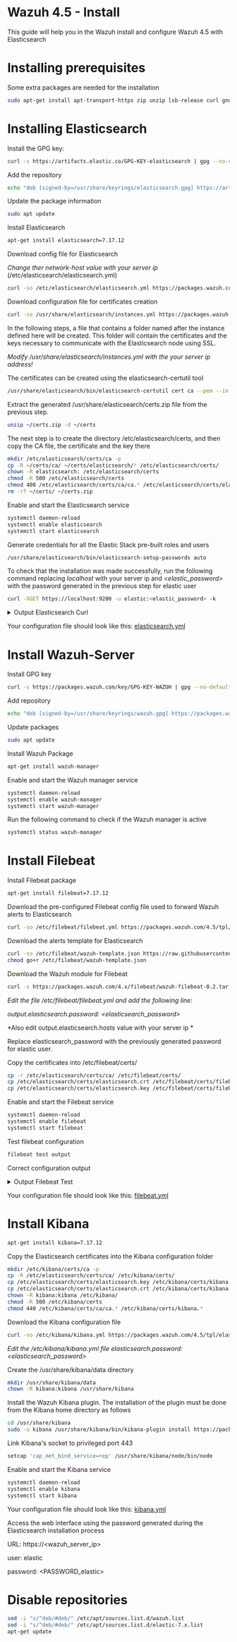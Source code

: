 # Wazuh 4.5 - Install
This guide will help you in the Wazuh install and configure Wazuh 4.5 with Elasticsearch

# Installing prerequisites

Some extra packages are needed for the installation

```bash
sudo apt-get install apt-transport-https zip unzip lsb-release curl gnupg
```

# Installing Elasticsearch
Install the GPG key:

```bash
curl -s https://artifacts.elastic.co/GPG-KEY-elasticsearch | gpg --no-default-keyring --keyring gnupg-ring:/usr/share/keyrings/elasticsearch.gpg --import && chmod 644 /usr/share/keyrings/elasticsearch.gpg
```
Add the repository

```bash
echo "deb [signed-by=/usr/share/keyrings/elasticsearch.gpg] https://artifacts.elastic.co/packages/7.x/apt stable main" | tee /etc/apt/sources.list.d/elastic-7.x.list
```
Update the package information

```bash
sudo apt update
```
Install Elasticsearch

```bash
apt-get install elasticsearch=7.17.12
```
Download config file for Elasticsearch

*Change  ther network-host value with your server ip*
(/etc/elasticsearch/elasticsearch.yml)

```bash
curl -so /etc/elasticsearch/elasticsearch.yml https://packages.wazuh.com/4.5/tpl/elastic-basic/elasticsearch_all_in_one.yml
```
Download configuration file for certificates creation

```bash
curl -so /usr/share/elasticsearch/instances.yml https://packages.wazuh.com/4.5/tpl/elastic-basic/instances_aio.yml
```
 In the following steps, a file that contains a folder named after the instance defined here will be created. This folder will contain the certificates and the keys necessary to communicate with the Elasticsearch node using SSL.
 
  *Modify /usr/share/elasticsearch/instances.yml with the your server ip address!*

 The certificates can be created using the elasticsearch-certutil tool

```bash
/usr/share/elasticsearch/bin/elasticsearch-certutil cert ca --pem --in instances.yml --keep-ca-key --out ~/certs.zip
```
Extract the generated /usr/share/elasticsearch/certs.zip file from the previous step.

```bash
unzip ~/certs.zip -d ~/certs
```
The next step is to create the directory /etc/elasticsearch/certs, and then copy the CA file, the certificate and the key there

```bash
mkdir /etc/elasticsearch/certs/ca -p
cp -R ~/certs/ca/ ~/certs/elasticsearch/* /etc/elasticsearch/certs/
chown -R elasticsearch: /etc/elasticsearch/certs
chmod -R 500 /etc/elasticsearch/certs
chmod 400 /etc/elasticsearch/certs/ca/ca.* /etc/elasticsearch/certs/elasticsearch.*
rm -rf ~/certs/ ~/certs.zip
```

Enable and start the Elasticsearch service

```bash
systemctl daemon-reload
systemctl enable elasticsearch
systemctl start elasticsearch
```

Generate credentials for all the Elastic Stack pre-built roles and users

```bash
/usr/share/elasticsearch/bin/elasticsearch-setup-passwords auto
```
To check that the installation was made successfully, run the following command replacing *localhost* with your server ip and *<elastic_password>* with the password generated in the previous step for elastic user

```bash
curl -XGET https://localhost:9200 -u elastic:<elastic_password> -k
```
<details>
  <summary>Output Elasticsearch Curl</summary>
  
  ```json
  {
    "name" : "elasticsearch",
    "cluster_name" : "elasticsearch",
    "cluster_uuid" : "44FdoqYaQxaYMtN_Ge7_dQ",
    "version" : {
      "number" : "7.17.12",
      "build_flavor" : "default",
      "build_type" : "deb",
      "build_hash" : "e3b0c3d3c5c130e1dc6d567d6baef1c73eeb2059",
      "build_date" : "2023-07-20T05:33:33.690180787Z",
      "build_snapshot" : false,
      "lucene_version" : "8.11.1",
      "minimum_wire_compatibility_version" : "6.8.0",
      "minimum_index_compatibility_version" : "6.0.0-beta1"
    },
    "tagline" : "You Know, for Search"
  }
```
</details>

Your configuration file should look like this:
[elasticsearch.yml](https://github.com/TinoSec/Wazuh-4.5-Install/blob/main/elasticsearch.yml)

# Install Wazuh-Server
Install GPG key
```bash
curl -s https://packages.wazuh.com/key/GPG-KEY-WAZUH | gpg --no-default-keyring --keyring gnupg-ring:/usr/share/keyrings/wazuh.gpg --import && chmod 644 /usr/share/keyrings/wazuh.gpg
```
Add repository

```bash
echo "deb [signed-by=/usr/share/keyrings/wazuh.gpg] https://packages.wazuh.com/4.x/apt/ stable main" | tee -a /etc/apt/sources.list.d/wazuh.list
```
Update packages

```bash
sudo apt update
```
Install Wazuh Package

```bash
apt-get install wazuh-manager
```
Enable and start the Wazuh manager service

```bash
systemctl daemon-reload
systemctl enable wazuh-manager
systemctl start wazuh-manager
```
Run the following command to check if the Wazuh manager is active

```bash
systemctl status wazuh-manager
```

# Install Filebeat
Install Filebeat package

```bash
apt-get install filebeat=7.17.12
```
Download the pre-configured Filebeat config file used to forward Wazuh alerts to Elasticsearch

```bash
curl -so /etc/filebeat/filebeat.yml https://packages.wazuh.com/4.5/tpl/elastic-basic/filebeat_all_in_one.yml
```
Download the alerts template for Elasticsearch

```bash
curl -so /etc/filebeat/wazuh-template.json https://raw.githubusercontent.com/wazuh/wazuh/4.5/extensions/elasticsearch/7.x/wazuh-template.json
chmod go+r /etc/filebeat/wazuh-template.json
```
Download the Wazuh module for Filebeat

```bash
curl -s https://packages.wazuh.com/4.x/filebeat/wazuh-filebeat-0.2.tar.gz | tar -xvz -C /usr/share/filebeat/module
```
*Edit the file /etc/filebeat/filebeat.yml and add the following line:*

*output.elasticsearch.password: <elasticsearch_password>*

*Also edit output.elasticsearch.hosts value with your server ip  *

Replace elasticsearch_password with the previously generated password for elastic user.

Copy the certificates into /etc/filebeat/certs/

```bash
cp -r /etc/elasticsearch/certs/ca/ /etc/filebeat/certs/
cp /etc/elasticsearch/certs/elasticsearch.crt /etc/filebeat/certs/filebeat.crt
cp /etc/elasticsearch/certs/elasticsearch.key /etc/filebeat/certs/filebeat.key
```
Enable and start the Filebeat service

```bash
systemctl daemon-reload
systemctl enable filebeat
systemctl start filebeat
```

Test filebeat configuration

```bash
filebeat test output
```
Correct configuration output

<details>
  <summary>Output Filebeat Test</summary>
  
  ```
  {
elasticsearch: https://192.168.1.1:9200...
  parse url... OK
  connection...
    parse host... OK
    dns lookup... OK
    addresses: 192.168.1.1
    dial up... OK
  TLS...
    security: server's certificate chain verification is enabled
    handshake... OK
    TLS version: TLSv1.3
    dial up... OK
  talk to server... OK
  version: 7.17.12
  }
```
</details>

Your configuration file should look like this:
[filebeat.yml](https://github.com/TinoSec/Wazuh-4.5-Install/blob/main/filebeat.yml)

# Install Kibana

```bash
apt-get install kibana=7.17.12
```
Copy the Elasticsearch certificates into the Kibana configuration folder

```bash
mkdir /etc/kibana/certs/ca -p
cp -R /etc/elasticsearch/certs/ca/ /etc/kibana/certs/
cp /etc/elasticsearch/certs/elasticsearch.key /etc/kibana/certs/kibana.key
cp /etc/elasticsearch/certs/elasticsearch.crt /etc/kibana/certs/kibana.crt
chown -R kibana:kibana /etc/kibana/
chmod -R 500 /etc/kibana/certs
chmod 440 /etc/kibana/certs/ca/ca.* /etc/kibana/certs/kibana.*
```
Download the Kibana configuration file

```bash
curl -so /etc/kibana/kibana.yml https://packages.wazuh.com/4.5/tpl/elastic-basic/kibana_all_in_one.yml
```
*Edit the /etc/kibana/kibana.yml file*
*elasticsearch.password: <elasticsearch_password>*

Create the /usr/share/kibana/data directory

```bash
mkdir /usr/share/kibana/data
chown -R kibana:kibana /usr/share/kibana
```
Install the Wazuh Kibana plugin. The installation of the plugin must be done from the Kibana home directory as follows

```bash
cd /usr/share/kibana
sudo -u kibana /usr/share/kibana/bin/kibana-plugin install https://packages.wazuh.com/4.x/ui/kibana/wazuh_kibana-4.5.2_7.17.12-1.zip
```
Link Kibana's socket to privileged port 443

```bash
setcap 'cap_net_bind_service=+ep' /usr/share/kibana/node/bin/node
```
Enable and start the Kibana service

```bash
systemctl daemon-reload
systemctl enable kibana
systemctl start kibana
```
Your configuration file should look like this:
[kibana.yml](https://github.com/TinoSec/Wazuh-4.5-Install/blob/main/kibana.yml)


Access the web interface using the password generated during the Elasticsearch installation process

URL: https://<wazuh_server_ip>

user: elastic

password: <PASSWORD_elastic>

# Disable repositories

```bash
sed -i "s/^deb/#deb/" /etc/apt/sources.list.d/wazuh.list
sed -i "s/^deb/#deb/" /etc/apt/sources.list.d/elastic-7.x.list
apt-get update
```

